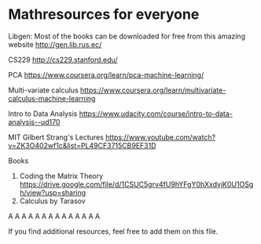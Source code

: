 
# Mathresources for everyone

Libgen: Most of the books can be downloaded for free from this amazing website
http://gen.lib.rus.ec/

CS229
http://cs229.stanford.edu/

PCA
https://www.coursera.org/learn/pca-machine-learning/

Multi-variate calculus
https://www.coursera.org/learn/multivariate-calculus-machine-learning


Intro to Data Analysis
https://www.udacity.com/course/intro-to-data-analysis--ud170

MIT Gilbert Strang's Lectures
https://www.youtube.com/watch?v=ZK3O402wf1c&list=PL49CF3715CB9EF31D


Books
1. Coding the Matrix Theory
https://drive.google.com/file/d/1CSUC5grv4fU9hYFgY0hXxdyjK0U1OSgh/view?usp=sharing
2. Calculus by Tarasov

A
A
A
A
A
A
A
A
A
A
A
A
A
A

If you find additional resources, feel free to add them on this file.
